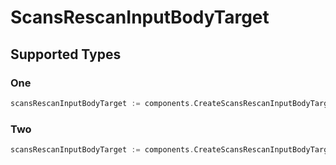 # ScansRescanInputBodyTarget


## Supported Types

### One

```go
scansRescanInputBodyTarget := components.CreateScansRescanInputBodyTargetOne(components.One{/* values here */})
```

### Two

```go
scansRescanInputBodyTarget := components.CreateScansRescanInputBodyTargetTwo(components.Two{/* values here */})
```

